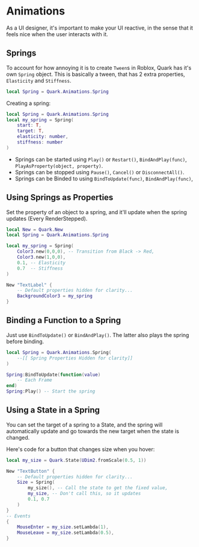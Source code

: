 # Animations
As a UI designer, it's important to make your UI reactive, in the sense that it feels nice when the user interacts with it.

## Springs
To account for how annoying it is to create `Tween`s in Roblox, Quark has it's own `Spring` object. This is basically a tween, that has 2 extra properties, `Elasticity` and `Stiffness`.

```lua
local Spring = Quark.Animations.Spring
```
Creating a spring:
```lua
local Spring = Quark.Animations.Spring
local my_spring = Spring(
    start: T,
    target: T,
    elasticity: number,
    stiffness: number
)
```
- Springs can be started using `Play()` or `Restart()`, `BindAndPlay(func)`, `PlayAsProperty(object, property)`.
- Springs can be stopped using `Pause()`, `Cancel()` or `DisconnectAll()`.
- Springs can be Binded to using `BindToUpdate(func)`, `BindAndPlay(func)`, 

## Using Springs as Properties
Set the property of an object to a spring, and it'll update when the spring updates (Every RenderStepped).
```lua
local New = Quark.New
local Spring = Quark.Animations.Spring

local my_spring = Spring(
    Color3.new(0,0,0), -- Transition from Black -> Red,
    Color3.new(1,0,0),
    0.1, -- Elasticity
    0.7  -- Stiffness
)

New "TextLabel" {
    -- Default properties hidden for clarity...
    BackgroundColor3 = my_spring
}
```
## Binding a Function to a Spring
Just use `BindToUpdate()` or `BindAndPlay()`. The latter also plays the spring before binding.
```lua
local Spring = Quark.Animations.Spring(
    --[[ Spring Properties Hidden for clarity]]
)

Spring:BindToUpdate(function(value)
    -- Each Frame
end)
Spring:Play() -- Start the spring
```
## Using a State in a Spring
You can set the target of a spring to a State, and the spring will automatically update and go towards the new target when the state is changed.

Here's code for a button that changes size when you hover:
```lua
local my_size = Quark.State(UDim2.fromScale(0.5, 1))

New "TextButton" {
    -- Default properties hidden for clarity...
    Size = Spring(
        my_size(), -- Call the state to get the fixed value,
        my_size, -- Don't call this, so it updates
        0.1, 0.7
    )
}
-- Events
{
    MouseEnter = my_size.setLambda(1),
    MouseLeave = my_size.setLambda(0.5),
}
```